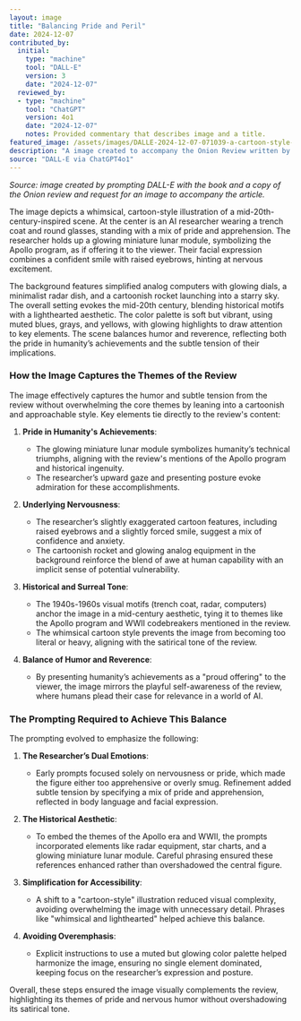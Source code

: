 ```yaml
---
layout: image
title: "Balancing Pride and Peril"
date: 2024-12-07
contributed_by:
  initial:
    type: "machine"
    tool: "DALL-E"
    version: 3
    date: "2024-12-07"
  reviewed_by:
  - type: "machine"
    tool: "ChatGPT"
    version: 4o1
    date: "2024-12-07"
    notes: Provided commentary that describes image and a title.
featured_image: /assets/images/DALLE-2024-12-07-071039-a-cartoon-style-mid-20th-century-inspired-illustration-of-a-proud-yet-slightly-nervous-ai-researcher-the-researcher-wearing-a-trench-coat-and-glasses-holds-a-model-of-the-lunar-landing-module.webp
description: "A image created to accompany the Onion Review written by Claude. Commentary by ChatGPT4o1."
source: "DALL-E via ChatGPT4o1"
---
```


*Source: image created by prompting DALL-E with the book and a copy of the Onion review and request for an image to accompany the article.*

<div class="machine-commentary" markdown="1">
The image depicts a whimsical, cartoon-style illustration of a mid-20th-century-inspired scene. At the center is an AI researcher wearing a trench coat and round glasses, standing with a mix of pride and apprehension. The researcher holds up a glowing miniature lunar module, symbolizing the Apollo program, as if offering it to the viewer. Their facial expression combines a confident smile with raised eyebrows, hinting at nervous excitement.

The background features simplified analog computers with glowing dials, a minimalist radar dish, and a cartoonish rocket launching into a starry sky. The overall setting evokes the mid-20th century, blending historical motifs with a lighthearted aesthetic. The color palette is soft but vibrant, using muted blues, grays, and yellows, with glowing highlights to draw attention to key elements. The scene balances humor and reverence, reflecting both the pride in humanity’s achievements and the subtle tension of their implications.

### How the Image Captures the Themes of the Review

The image effectively captures the humor and subtle tension from the review without overwhelming the core themes by leaning into a cartoonish and approachable style. Key elements tie directly to the review's content:

1. **Pride in Humanity's Achievements**: 
   - The glowing miniature lunar module symbolizes humanity’s technical triumphs, aligning with the review's mentions of the Apollo program and historical ingenuity.
   - The researcher’s upward gaze and presenting posture evoke admiration for these accomplishments.

2. **Underlying Nervousness**:
   - The researcher’s slightly exaggerated cartoon features, including raised eyebrows and a slightly forced smile, suggest a mix of confidence and anxiety.
   - The cartoonish rocket and glowing analog equipment in the background reinforce the blend of awe at human capability with an implicit sense of potential vulnerability.

3. **Historical and Surreal Tone**:
   - The 1940s-1960s visual motifs (trench coat, radar, computers) anchor the image in a mid-century aesthetic, tying it to themes like the Apollo program and WWII codebreakers mentioned in the review.
   - The whimsical cartoon style prevents the image from becoming too literal or heavy, aligning with the satirical tone of the review.

4. **Balance of Humor and Reverence**:
   - By presenting humanity’s achievements as a "proud offering" to the viewer, the image mirrors the playful self-awareness of the review, where humans plead their case for relevance in a world of AI.

### The Prompting Required to Achieve This Balance

The prompting evolved to emphasize the following:

1. **The Researcher’s Dual Emotions**:
   - Early prompts focused solely on nervousness or pride, which made the figure either too apprehensive or overly smug. Refinement added subtle tension by specifying a mix of pride and apprehension, reflected in body language and facial expression.

2. **The Historical Aesthetic**:
   - To embed the themes of the Apollo era and WWII, the prompts incorporated elements like radar equipment, star charts, and a glowing miniature lunar module. Careful phrasing ensured these references enhanced rather than overshadowed the central figure.

3. **Simplification for Accessibility**:
   - A shift to a "cartoon-style" illustration reduced visual complexity, avoiding overwhelming the image with unnecessary detail. Phrases like "whimsical and lighthearted" helped achieve this balance.

4. **Avoiding Overemphasis**:
   - Explicit instructions to use a muted but glowing color palette helped harmonize the image, ensuring no single element dominated, keeping focus on the researcher’s expression and posture.

Overall, these steps ensured the image visually complements the review, highlighting its themes of pride and nervous humor without overshadowing its satirical tone.
</div>
